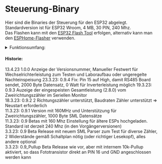 # Steuerung-Binary
Hier sind die Binaries der Steuerung für den ESP32 abgelegt. Standardversion ist für ESP32 Wroom, 4 MB, 30 PIN, 240 Mhz.  
Das Flashen kann mit den [ESP32 Flash Tool](https://www.espressif.com/en/support/download/other-tools?keys=&field_type_tid%5B%5D=13) erfolgen, alternativ kann man den [ESPHome-Flasher](https://github.com/esphome/esphome-flasher/releases/download/1.4.0/ESPHome-Flasher-1.4.0-Windows-x64.exe) verwenden.

<details>
<summary>Funktionsumfang:</summary>
  
| Nr | Funktion | 
|----|-----------|  
|1.| SML-Parser integriert für alle Einheitenzähler, die den Standard unterstützen (über IR-Schnittstelle)  |
|2. |Unterstützung für Einrichtungszähler  |
|3. |Anzeige von  Wirkverbrauch und Einspeisung (aktuell, heute, gestern) und Gesamtverbrauch  |
|4. |Anzeige über LCD   |
|6. |Webserver für http-Zugriff  |
|7. |RS485 Schnittstelle und Ansteuerung für Soyosource 1200 Wechselrichter   |
|8. |Batterie-Leer-Erkennung durch Prüfung der Einspeisung alle 10 Minuten  |
|9. |Nulleinspeisung durch 3-Step Lastreduzierungs-Algorithmus, Einspeisepunkt ist beliebig  |
|10.| Automatischer Accesspoint zum Anmelden im Heimnetz, wenn hinterlegtes Netz nicht gefunden  |
|11.| Datum und Zeit automatisch vom Netz (NTP)  |
|12. |Sommer- und Winterzeitumstellung (hoffentlich)  |
|13. |Data-Logging für Wirkverbrauch und Einspeisung und Zählerstand stündlich mittels SPIFFS (Flash), aktuelles Jahr und Vorjahr  |
|14. |Konfigurationsmenü zum Einstellen des Regelverhaltens und der Anzahl der Wechselrichter (bleibt erhalten durch EEPROM)  |
|15. |Erkennung von Externem Zugriff und Deaktivierung der Konfigurationsmöglichkeit (nur von 192.168... aus)  |
|16. |Fehleralarm beim IR-Datenempfang über LED und Buzzer  |
|17. |WLAN Verbindungsverlust Benachrichtigung durch Piepton alle 10 Minuten; automatisches Reconnect  |
|18. |Automatisches Einwählen ins Netz bei Neustart  |
|19. |"Notlauf" nach Neustart ohne Netzverbindung und Uhrzeit nach 1 Minute ohne Verbindungserfolg, um Steuerung zu gewährleisten     |
|20. | Einstellbare Baudrate für Einheitenzähler     |
  |21. | Unterstützung Zweirichtungszähler     |
  
</details>
  
#### Historie:  
13.4.23  1.0.0 Anzeige der Versionsnummer, Manueller Festwert für Wechselrichterleistung zum Testen und Laboraufbau oder ungeregelte Nachteinspeisung
23.3.23: 0.9.4 Fix: Pin 15 auf High, damit RS485 Board sendet, 2000 Byte Datensatz, 0 Watt für Inverterleistung möglich 
19.3.23: 0.9.3 Auzeige der eingespeisten Gesamtleistung (2.8.0) vom Zweirichtungszähler im Seriellen Monitor  
18.3.23: 0.9.2 2 Richtungszähler unterstützt, Baudraten Zähler unterstützt => Neustart erforderlich  
11.3.23: 0.9.1 Version mit 160MHz und Unterstützung für Zweirichtungszähler, 1000 Byte SML Datensätze  
11.3.23: 0.9 Betas mit 160 Mhz Einstellung für ältere ESPs hochgeladen. Standard ist derzeit 240 Mhz (in den Vorgängerversionen)   
3.3.23: 0.9 Beta Release mit neuem SML Parser zum Test für diverse Zähler, 2 Widerstände gemäß Schaltplan nötig (oder richtiger Lesekopf), alles andere optional  
3.3.23: 0.9_Pullup Beta Release wie vor, aber mit internem 10k-Pullup aktiviert, so dass Fototransistor direkt an PIN 16 und GND angeschlossen werden kann
